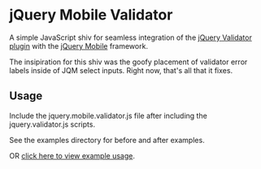 # jQuery Mobile Validator

A simple JavaScript shiv for seamless integration of the [jQuery Validator plugin](http://bassistance.de/jquery-plugins/jquery-plugin-validation/) with the [jQuery Mobile](http://jquerymobile.com) framework.

The insipiration for this shiv was the goofy placement of validator error labels inside of JQM select inputs. Right now, that's all that it fixes.

## Usage

Include the jquery.mobile.validator.js file after including the jquery.validator.js scripts. 

See the examples directory for before and after examples.

OR [click here to view example usage](http://powers1.net/files/jqmv/examples/). 

